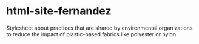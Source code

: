 # html-site-fernandez
Stylesheet  about practices that are shared by environmental organizations to reduce the impact of plastic-based fabrics like polyester or nylon. 
